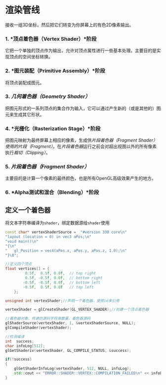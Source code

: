 # 渲染管线

接收一组3D坐标，然后把它们转变为你屏幕上的有色2D像素输出。

### 1. *顶点着色器（Vertex Shader）*阶段

它把一个单独的顶点作为输出，允许对顶点属性进行一些基本处理。主要目的是实现顶点的空间坐标转换。

### 2. *图元装配（Primitive Assembly）*阶段

将顶点装配成图元。

### 3. *几何着色器（Geometry Shader）*

把图元形式的一系列顶点的集合作为输入，它可以通过产生新的（或是其他的）图元来生成其它形状。

### 4. *光栅化（Rasterization Stage）*阶段

把图元映射为最终屏幕上相应的像素，生成供*片段着色器（Fragment Shader）*使用的*片段（Fragment）*。在*片段着色器*运行之前会对超出视图以外的所有像素执行*裁切（Clipping）*。

### 5. *片段着色器（Fragment Shader）*

主要目的是计算一个像素的最终颜色，也是所有OpenGL高级效果产生的地方。

### 6. *Alpha测试和混合（Blending）*阶段



## 定义一个着色器

将文本字符串编译为`shader`，绑定数据源给`shader`使用

```cpp
const char* vertexShaderSource =  "#version 330 core\n"
"layout (location = 0) in vec3 aPos;\n"
"void main()\n"
"{\n"
"   gl_Position = vec4(aPos.x, aPos.y, aPos.z, 1.0);\n"
"}\0";

//定义四个顶点
float vertices[] = {
		 0.5f,  0.5f, 0.0f,  // top right
		 0.5f, -0.5f, 0.0f,  // bottom right
		-0.5f, -0.5f, 0.0f,  // bottom left
		-0.5f,  0.5f, 0.0f   // top left 
	};

unsigned int vertexShader;//声明一个着色器，使用id来引用

vertexShader = glCreateShader(GL_VERTEX_SHADER);//创建一个顶点着色器

//着色器对象、传递的源码字符串数量、着色器源码
glShaderSource(vertexShader, 1, &vertexShaderSource, NULL);
glCompileShader(vertexShader);

//检测编译
int  success;
char infoLog[512];
glGetShaderiv(vertexShader, GL_COMPILE_STATUS, &success);

if(!success)
{
    glGetShaderInfoLog(vertexShader, 512, NULL, infoLog);
    std::cout << "ERROR::SHADER::VERTEX::COMPILATION_FAILED\n" << infoLog << std::endl;
}
```



